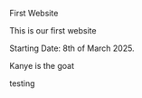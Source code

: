 First Website

This is our first website

Starting Date: 8th of March 2025.

Kanye is the goat

testing